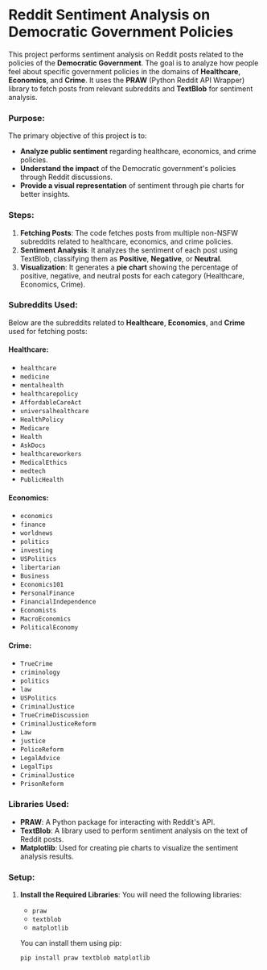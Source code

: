 # Reddit Sentiment Analysis on Democratic Government Policies

This project performs sentiment analysis on Reddit posts related to the policies of the **Democratic Government**. The goal is to analyze how people feel about specific government policies in the domains of **Healthcare**, **Economics**, and **Crime**. It uses the **PRAW** (Python Reddit API Wrapper) library to fetch posts from relevant subreddits and **TextBlob** for sentiment analysis.

### Purpose:
The primary objective of this project is to:
- **Analyze public sentiment** regarding healthcare, economics, and crime policies.
- **Understand the impact** of the Democratic government's policies through Reddit discussions.
- **Provide a visual representation** of sentiment through pie charts for better insights.

### Steps:
1. **Fetching Posts**: The code fetches posts from multiple non-NSFW subreddits related to healthcare, economics, and crime policies.
2. **Sentiment Analysis**: It analyzes the sentiment of each post using TextBlob, classifying them as **Positive**, **Negative**, or **Neutral**.
3. **Visualization**: It generates a **pie chart** showing the percentage of positive, negative, and neutral posts for each category (Healthcare, Economics, Crime).

### Subreddits Used:
Below are the subreddits related to **Healthcare**, **Economics**, and **Crime** used for fetching posts:

#### **Healthcare**:
- `healthcare`
- `medicine`
- `mentalhealth`
- `healthcarepolicy`
- `AffordableCareAct`
- `universalhealthcare`
- `HealthPolicy`
- `Medicare`
- `Health`
- `AskDocs`
- `healthcareworkers`
- `MedicalEthics`
- `medtech`
- `PublicHealth`

#### **Economics**:
- `economics`
- `finance`
- `worldnews`
- `politics`
- `investing`
- `USPolitics`
- `libertarian`
- `Business`
- `Economics101`
- `PersonalFinance`
- `FinancialIndependence`
- `Economists`
- `MacroEconomics`
- `PoliticalEconomy`

#### **Crime**:
- `TrueCrime`
- `criminology`
- `politics`
- `law`
- `USPolitics`
- `CriminalJustice`
- `TrueCrimeDiscussion`
- `CriminalJusticeReform`
- `Law`
- `justice`
- `PoliceReform`
- `LegalAdvice`
- `LegalTips`
- `CriminalJustice`
- `PrisonReform`

### Libraries Used:
- **PRAW**: A Python package for interacting with Reddit's API.
- **TextBlob**: A library used to perform sentiment analysis on the text of Reddit posts.
- **Matplotlib**: Used for creating pie charts to visualize the sentiment analysis results.

### Setup:
1. **Install the Required Libraries**:
   You will need the following libraries:
   - `praw`
   - `textblob`
   - `matplotlib`

   You can install them using pip:
   ```bash
   pip install praw textblob matplotlib

